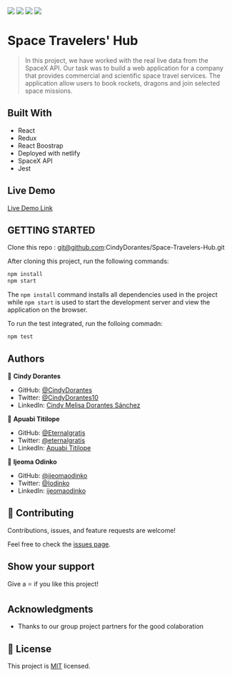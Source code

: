 ![](https://img.shields.io/badge/Microverse-blueviolet) ![](https://img.shields.io/badge/React-20232A?style=for-the-badge&logo=react&logoColor=61DAFB) ![](https://img.shields.io/badge/Redux-593D88?style=for-the-badge&logo=redux&logoColor=white) ![](https://img.shields.io/badge/Jest-C21325?style=for-the-badge&logo=jest&logoColor=white)

# Space Travelers' Hub

> In this project, we have worked with the real live data from the SpaceX API. Our task was to build a web application for a company that provides commercial and scientific space travel services. The application allow users to book rockets, dragons and join selected space missions.

## Built With

- React
- Redux
- React Boostrap
- Deployed with netlify
- SpaceX API
- Jest

## Live Demo

[Live Demo Link](https://space-travelers-hub-1088.netlify.app/)


## GETTING STARTED

Clone this repo : git@github.com:CindyDorantes/Space-Travelers-Hub.git

After cloning this project, run the following commands:

```markdown
npm install
npm start
```

The `npm install` command installs all dependencies used in the project while `npm start` is used to start the development server and view the application on the browser.

To run the test integrated, run the folloing commadn:

```markdown
npm test
```


## Authors

 👤 **Cindy Dorantes**

- GitHub: [@CindyDorantes](https://github.com/CindyDorantes)
- Twitter: [@CindyDorantes10](https://twitter.com/CindyDorantes10)
- LinkedIn: [Cindy Melisa Dorantes Sánchez](https://www.linkedin.com/in/cindydorantessanchez/)

👤 **Apuabi Titilope**

- GitHub: [@Eternalgratis](https://github.com/Eternalgratis)
- Twitter: [@eternalgratis](https://twitter.com/eternalgratis)
- LinkedIn: [Apuabi Titilope](https://www.linkedin.com/in/titilope-apuabi/)

👤 **Ijeoma Odinko**

- GitHub: [@ijeomaodinko](https://github.com/ijeomaodinko)
- Twitter: [@Iodinko](https://twitter.com/iodinko)
- LinkedIn: [ijeomaodinko](https://linkedin.com/in/ijeomaodinko)



## 🤝 Contributing

Contributions, issues, and feature requests are welcome!

Feel free to check the [issues page](../../issues/).

## Show your support

Give a ⭐️ if you like this project!

## Acknowledgments

- Thanks to our group project partners for the good colaboration

## 📝 License

This project is [MIT](./MIT.md) licensed.
